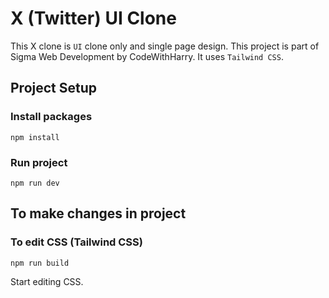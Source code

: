 # X (Twitter) UI Clone
This X clone is `UI` clone only and single page design.
This project is part of Sigma Web Development by CodeWithHarry.
It uses `Tailwind CSS`.

## Project Setup
### Install packages
```
npm install
```
### Run project
```
npm run dev
```
## To make changes in project

### To edit CSS (Tailwind CSS)
```
npm run build
```
Start editing CSS.
